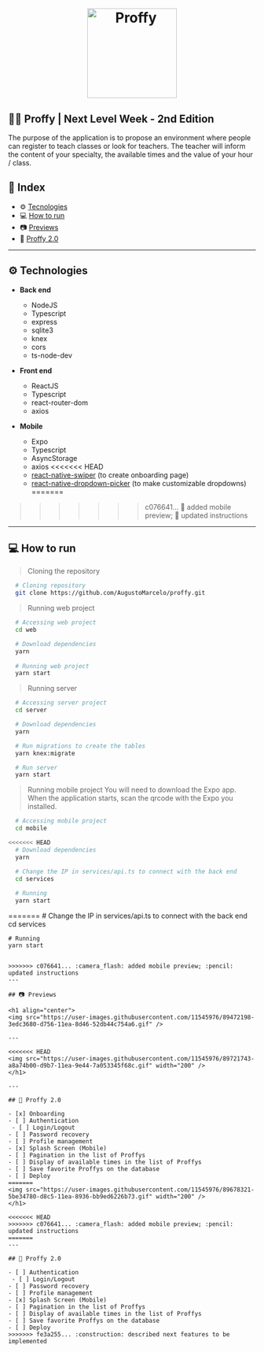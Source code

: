<h1 align="center">
  <img width="182" alt="Proffy" src="https://user-images.githubusercontent.com/11545976/89233363-d22f3380-d5bf-11ea-8ece-a7feefc33bc4.png">
</h1>

## 👨‍🏫 Proffy | Next Level Week - 2nd Edition

The purpose of the application is to propose an environment where people can register to teach classes or look for teachers. The teacher will inform the content of your specialty, the available times and the value of your hour / class.

## 🚀 Index
- ⚙ [Tecnologies](#-tecnologies)
- 💻 [How to run](#-how-to-run)
- 📷 [Previews](#-previews)
- 🚧 [Proffy 2.0](#-proffy-2.0)

---

## ⚙ Technologies
  - **Back end**
    - NodeJS
    - Typescript
    - express
    - sqlite3
    - knex
    - cors
    - ts-node-dev
  
  - **Front end**
    - ReactJS
    - Typescript
    - react-router-dom
    - axios
  
  - **Mobile**
    - Expo
    - Typescript
    - AsyncStorage
    - axios
<<<<<<< HEAD
    - [react-native-swiper](https://github.com/leecade/react-native-swiper) (to create onboarding page)
    - [react-native-dropdown-picker](https://github.com/hossein-zare/react-native-dropdown-picker) (to make customizable dropdowns)
=======
>>>>>>> c076641... :camera_flash: added mobile preview; :pencil: updated instructions

---

## 💻 How to run

  > Cloning the repository
  ```bash
    # Cloning repository
    git clone https://github.com/AugustoMarcelo/proffy.git
  ```

  > Running web project
  ```bash
    # Accessing web project
    cd web

    # Download dependencies
    yarn
    
    # Running web project
    yarn start
  ```

  > Running server
  ```bash
    # Accessing server project
    cd server

    # Download dependencies
    yarn

    # Run migrations to create the tables
    yarn knex:migrate

    # Run server
    yarn start
  ```

  > Running mobile project
  > You will need to download the Expo app. When the application starts, scan the qrcode with the Expo you installed.
  ```bash
    # Accessing mobile project
    cd mobile

<<<<<<< HEAD
    # Download dependencies
    yarn

    # Change the IP in services/api.ts to connect with the back end
    cd services
    
    # Running
    yarn start
  ```
=======
    # Change the IP in services/api.ts to connect with the back end
    cd services

    # Running
    yarn start
  ```

>>>>>>> c076641... :camera_flash: added mobile preview; :pencil: updated instructions
---

## 📷 Previews

<h1 align="center">
  <img src="https://user-images.githubusercontent.com/11545976/89472198-3edc3680-d756-11ea-8d46-52db44c754a6.gif" />

  ---

<<<<<<< HEAD
  <img src="https://user-images.githubusercontent.com/11545976/89721743-a8a74b00-d9b7-11ea-9e44-7a053345f68c.gif" width="200" />
</h1>

---

## 🚧 Proffy 2.0

 - [x] Onboarding
 - [ ] Authentication
   - [ ] Login/Logout
 - [ ] Password recovery
 - [ ] Profile management
 - [x] Splash Screen (Mobile)
 - [ ] Pagination in the list of Proffys
 - [ ] Display of available times in the list of Proffys
 - [ ] Save favorite Proffys on the database
 - [ ] Deploy
=======
  <img src="https://user-images.githubusercontent.com/11545976/89678321-5be34780-d8c5-11ea-8936-bb9ed6226b73.gif" width="200" />
</h1>

<<<<<<< HEAD
>>>>>>> c076641... :camera_flash: added mobile preview; :pencil: updated instructions
=======
---

## 🚧 Proffy 2.0

 - [ ] Authentication
   - [ ] Login/Logout
 - [ ] Password recovery
 - [ ] Profile management
 - [x] Splash Screen (Mobile)
 - [ ] Pagination in the list of Proffys
 - [ ] Display of available times in the list of Proffys
 - [ ] Save favorite Proffys on the database
 - [ ] Deploy
>>>>>>> fe3a255... :construction: described next features to be implemented
